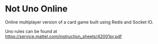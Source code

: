 # Not Uno Online

Online multiplayer version of a card game built using Redis and Socket IO. 

Uno rules can be found at <https://service.mattel.com/instruction_sheets/42001pr.pdf>